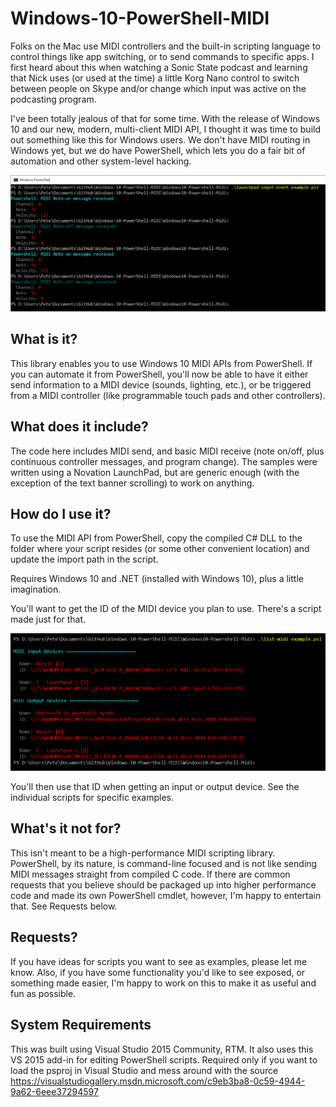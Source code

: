 # Windows-10-PowerShell-MIDI

Folks on the Mac use MIDI controllers and the built-in scripting language to control things like app switching, or to send commands to specific apps. I first heard about this when watching a Sonic State podcast and learning that Nick uses (or used at the time) a little Korg Nano control to switch between people on Skype and/or change which input was active on the podcasting program. 

I've been totally jealous of that for some time. With the release of Windows 10 and our new, modern, multi-client MIDI API, I thought it was time to build out something like this for Windows users. We don't have MIDI routing in Windows yet, but we do have PowerShell, which lets you do a fair bit of automation and other system-level hacking.

![Input Events](/doc/powershell_midi.png)

## What is it?

This library enables you to use Windows 10 MIDI APIs from PowerShell. If you can automate it from PowerShell, you'll now be able to have it either send information to a MIDI device (sounds, lighting, etc.), or be triggered from a MIDI controller (like programmable touch pads and other controllers).

## What does it include?

The code here includes MIDI send, and basic MIDI receive (note on/off, plus continuous controller messages, and program change). The samples were written using a Novation LaunchPad, but are generic enough (with the exception of the text banner scrolling) to work on anything.

## How do I use it?

To use the MIDI API from PowerShell, copy the compiled C# DLL to the folder where your script resides (or some other convenient location) and update the import path in the script.

Requires Windows 10 and .NET (installed with Windows 10), plus a little imagination.

You'll want to get the ID of the MIDI device you plan to use. There's a script made just for that.

![List MIDI devices](/doc/powershell_list_midi_devices.png)

You'll then use that ID when getting an input or output device. See the individual scripts for specific examples.

## What's it not for?

This isn't meant to be a high-performance MIDI scripting library. PowerShell, by its nature, is command-line focused and is not like sending MIDI messages straight from compiled C code. If there are common requests that you believe should be packaged up into higher performance code and made its own PowerShell cmdlet, however, I'm happy to entertain that. See Requests below.

## Requests?

If you have ideas for scripts you want to see as examples, please let me know. Also, if you have some functionality you'd like to see exposed, or something made easier, I'm happy to work on this to make it as useful and fun as possible.

## System Requirements

This was built using Visual Studio 2015 Community, RTM. It also uses this VS 2015 add-in for editing PowerShell scripts. Required only if you want to load the psproj in Visual Studio and mess around with the source
https://visualstudiogallery.msdn.microsoft.com/c9eb3ba8-0c59-4944-9a62-6eee37294597

